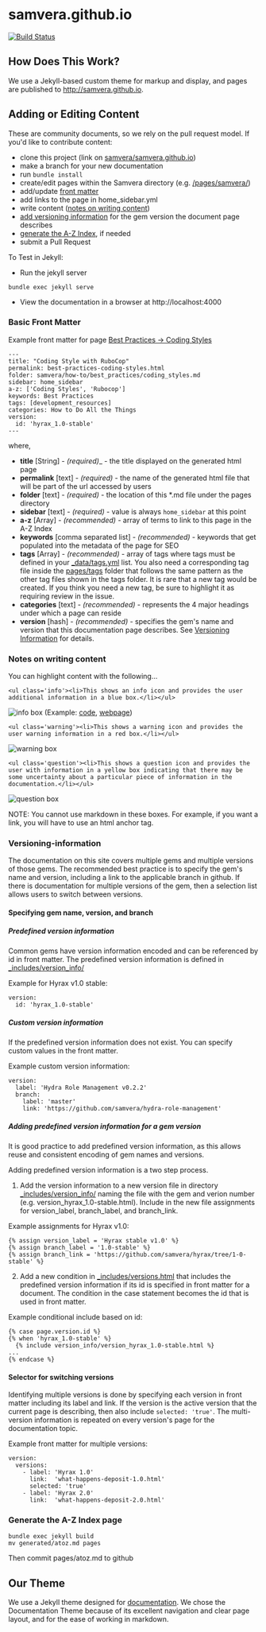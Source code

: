 # samvera.github.io

[![Build Status](https://travis-ci.org/samvera/samvera.github.io.svg?branch=master)](https://travis-ci.org/samvera/samvera.github.io)
## How Does This Work?

We use a Jekyll-based custom theme for markup and display, and pages are published to http://samvera.github.io.

## Adding or Editing Content

These are community documents, so we rely on the pull request model. If you'd like to contribute content:

- clone this project (link on [samvera/samvera.github.io](http://samvera.github.io))
- make a branch for your new documentation
- run `bundle install`
- create/edit pages within the Samvera directory (e.g. [/pages/samvera/](https://github.com/samvera/samvera.github.io/tree/master/pages/samvera))
- add/update [front matter](#basic-front-matter)
- add links to the page in home_sidebar.yml
- write content ([notes on writing content](#notes-on-writing-content))
- [add versioning information](#versioning-information) for the gem version the document page describes
- [generate the A-Z Index](#generate-the-a-z-index-page), if needed
- submit a Pull Request

To Test in Jekyll:

* Run the jekyll server

```
bundle exec jekyll serve
```

* View the documentation in a browser at http://localhost:4000

### Basic Front Matter

Example front matter for page [Best Practices -> Coding Styles](https://raw.githubusercontent.com/samvera/samvera.github.io/master/pages/samvera/developer_resources/best_practices/coding_style.md)
```
---
title: "Coding Style with RuboCop"
permalink: best-practices-coding-styles.html
folder: samvera/how-to/best_practices/coding_styles.md
sidebar: home_sidebar
a-z: ['Coding Styles', 'Rubocop']
keywords: Best Practices
tags: [development_resources]
categories: How to Do All the Things
version:
  id: 'hyrax_1.0-stable'
---
```
where,
* **title** [String] - _(required)__ - the title displayed on the generated html page
* **permalink** [text] - _(required)_ - the name of the generated html file that will be part of the url accessed by users
* **folder** [text] - _(required)_ - the location of this *.md file under the pages directory
* **sidebar** [text] - _(required)_ - value is always `home_sidebar` at this point
* **a-z** [Array<Strings>] - _(recommended)_ - array of terms to link to this page in the A-Z Index
* **keywords** [comma separated list] - _(recommended)_ - keywords that get populated into the metadata of the page for SEO
* **tags** [Array<text>] - _(recommended)_ - array of tags where tags must be defined in your [_data/tags.yml](https://github.com/samvera/samvera.github.io/tree/master/_data/tags.yml) list. You also need a corresponding tag file inside the [pages/tags](https://github.com/samvera/samvera.github.io/tree/master/pages/tags) folder that follows the same pattern as the other tag files shown in the tags folder.  It is rare that a new tag would be created.  If you think you need a new tag, be sure to highlight it as requiring review in the issue.
* **categories** [text] - _(recommended)_ - represents the 4 major headings under which a page can reside
* **version** [hash] - _(recommended)_ - specifies the gem's name and version that this documentation page describes.  See [Versioning Information](#versioning-information) for details.

### Notes on writing content

You can highlight content with the following...

```
<ul class='info'><li>This shows an info icon and provides the user additional information in a blue box.</li></ul>
```
![info box](https://github.com/samvera/samvera.github.io/tree/master/assets/images/readme_documentation/info_box.jpg "Info Box")
(Example: [code](https://raw.githubusercontent.com/samvera/samvera.github.io/master/pages/hydra/developer_resources/customize_metadata/hyrax_1.0/generate-work-type.md), [webpage](http://samvera.github.io/customize-metadata-generate-work-type.html))

```
<ul class='warning'><li>This shows a warning icon and provides the user warning information in a red box.</li></ul>
```
![warning box](https://github.com/samvera/samvera.github.io/tree/master/assets/images/readme_documentation/warning_box.jpg "Warning Box")

```
<ul class='question'><li>This shows a question icon and provides the user with information in a yellow box indicating that there may be some uncertainty about a particular piece of information in the documentation.</li></ul>
```
![question box](https://github.com/samvera/samvera.github.io/tree/master/assets/images/readme_documentation/question_box.jpg "Question Box")


NOTE: You cannot use markdown in these boxes.  For example, if you want a link, you will have to use an html anchor tag.

### Versioning-information

The documentation on this site covers multiple gems and multiple versions of those gems.  The recommended best practice is to specify the gem's name and version, including a link to the applicable branch in github.  If there is documentation for multiple versions of the gem, then a selection list allows users to switch between versions.

#### Specifying gem name, version, and branch

##### Predefined version information

Common gems have version information encoded and can be referenced by id in front matter.  The predefined version information is defined in [_includes/version_info/](https://github.com/samvera/samvera.github.io/tree/master/_includes/version_info)

Example for Hyrax v1.0 stable:
```
version:
  id: 'hyrax_1.0-stable'
```

##### Custom version information

If the predefined version information does not exist.  You can specify custom values in the front matter.

Example custom version information:
```
version:
  label: 'Hydra Role Management v0.2.2'
  branch:
    label: 'master'
    link: 'https://github.com/samvera/hydra-role-management'
```

##### Adding predefined version information for a gem version

It is good practice to add predefined version information, as this allows reuse and consistent encoding of gem names and versions.  

Adding predefined version information is a two step process.

1. Add the version information to a new version file in directory [_includes/version_info/](https://github.com/samvera/samvera.github.io/tree/master/_includes/version_info) naming the file with the gem and verion number (e.g. version_hyrax_1.0-stable.html).  Include in the new file assignments for version_label, branch_label, and branch_link.

Example assignments for Hyrax v1.0:
```
{% assign version_label = 'Hyrax stable v1.0' %}
{% assign branch_label = '1.0-stable' %}
{% assign branch_link = 'https://github.com/samvera/hyrax/tree/1-0-stable' %}
```

2. Add a new condition in [_includes/versions.html](https://github.com/samvera/samvera.github.io/tree/master/_includes/versions.html) that includes the predefined version information if its id is specified in front matter for a document.  The condition in the case statement becomes the id that is used in front matter.

Example conditional include based on id:
```
{% case page.version.id %}
{% when 'hyrax_1.0-stable' %}
  {% include version_info/version_hyrax_1.0-stable.html %}
...
{% endcase %}
```

#### Selector for switching versions

Identifying multiple versions is done by specifying each version in front matter including its label and link.  If the version is the active version that the current page is describing, then also include `selected: 'true'`.  The multi-version information is repeated on every version's page for the documentation topic.

Example front matter for multiple versions:
```
version:
  versions:  
    - label: 'Hyrax 1.0'
      link:  'what-happens-deposit-1.0.html'
      selected: 'true'
    - label: 'Hyrax 2.0'
      link:  'what-happens-deposit-2.0.html'  
```

### Generate the A-Z Index page

```
bundle exec jekyll build
mv generated/atoz.md pages
```
Then commit pages/atoz.md to github

## Our Theme

We use a Jekyll theme designed for [documentation](https://github.com/tomjohnson1492/documentation-theme-jekyll). We chose the Documentation Theme because of its excellent navigation and clear page layout, and for the ease of working in markdown.
